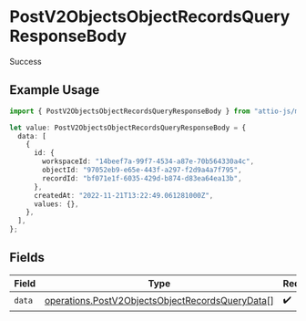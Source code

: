 # PostV2ObjectsObjectRecordsQueryResponseBody

Success

## Example Usage

```typescript
import { PostV2ObjectsObjectRecordsQueryResponseBody } from "attio-js/models/operations";

let value: PostV2ObjectsObjectRecordsQueryResponseBody = {
  data: [
    {
      id: {
        workspaceId: "14beef7a-99f7-4534-a87e-70b564330a4c",
        objectId: "97052eb9-e65e-443f-a297-f2d9a4a7f795",
        recordId: "bf071e1f-6035-429d-b874-d83ea64ea13b",
      },
      createdAt: "2022-11-21T13:22:49.061281000Z",
      values: {},
    },
  ],
};
```

## Fields

| Field                                                                                                              | Type                                                                                                               | Required                                                                                                           | Description                                                                                                        |
| ------------------------------------------------------------------------------------------------------------------ | ------------------------------------------------------------------------------------------------------------------ | ------------------------------------------------------------------------------------------------------------------ | ------------------------------------------------------------------------------------------------------------------ |
| `data`                                                                                                             | [operations.PostV2ObjectsObjectRecordsQueryData](../../models/operations/postv2objectsobjectrecordsquerydata.md)[] | :heavy_check_mark:                                                                                                 | N/A                                                                                                                |